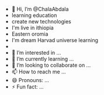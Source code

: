 - 👋 Hi, I’m @ChalaAbdala
- learning  education
- create new technologies
- I'm live in ithiopia
- Eastern oromia
- I'm dream Harvad universe learning
- 
- 👀 I’m interested in ...
- 🌱 I’m currently learning ...
- 💞️ I’m looking to collaborate on ...
- 📫 How to reach me ...
- 😄 Pronouns: ...
- ⚡ Fun fact: ...

<!---
ChalaAbdala/ChalaAbdala is a ✨ special ✨ repository because its `README.md` (this file) appears on your GitHub profile.
You can click the Preview link to take a look at your changes.
--->
